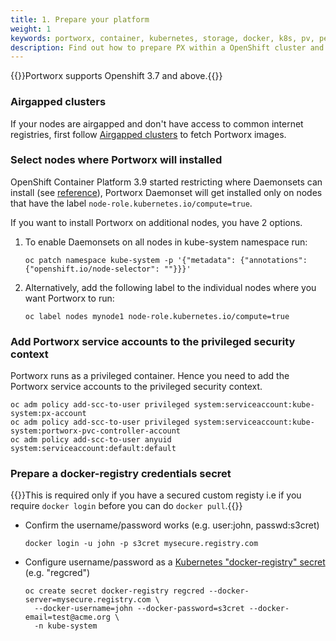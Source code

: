 ```yaml
---
title: 1. Prepare your platform
weight: 1
keywords: portworx, container, kubernetes, storage, docker, k8s, pv, persistent disk, openshift
description: Find out how to prepare PX within a OpenShift cluster and have PX provide highly available volumes to any application deployed via Kubernetes.
---
```


{{<info>}}Portworx supports Openshift 3.7 and above.{{</info>}}

### Airgapped clusters

If your nodes are airgapped and don't have access to common internet registries, first follow [Airgapped clusters](/portworx-install-with-kubernetes/on-premise/airgapped) to fetch Portworx images.

### Select nodes where Portworx will installed

OpenShift Container Platform 3.9 started restricting where Daemonsets can install (see [reference](https://docs.openshift.com/container-platform/3.9/dev_guide/daemonsets.html)),
Portworx Daemonset will get installed only on nodes that have the label `node-role.kubernetes.io/compute=true`.

If you want to install Portworx on additional nodes, you have 2 options.

1. To enable Daemonsets on all nodes in kube-system namespace run:

    ```text
    oc patch namespace kube-system -p '{"metadata": {"annotations": {"openshift.io/node-selector": ""}}}'
    ```
2. Alternatively, add the following label to the individual nodes where you want Portworx to run:

    ```text
    oc label nodes mynode1 node-role.kubernetes.io/compute=true
    ```

### Add Portworx service accounts to the privileged security context

Portworx runs as a privileged container. Hence you need to add the Portworx service accounts to the privileged security context.
```text
oc adm policy add-scc-to-user privileged system:serviceaccount:kube-system:px-account
oc adm policy add-scc-to-user privileged system:serviceaccount:kube-system:portworx-pvc-controller-account
oc adm policy add-scc-to-user anyuid system:serviceaccount:default:default
```

### Prepare a docker-registry credentials secret

{{<info>}}This is required only if you have a secured custom registy i.e if you require `docker login` before you can do `docker pull`.{{</info>}}

* Confirm the username/password works (e.g. user:john, passwd:s3cret)
  ```text
  docker login -u john -p s3cret mysecure.registry.com
  ```

* Configure username/password as a [Kubernetes "docker-registry" secret](https://kubernetes.io/docs/concepts/containers/images/#creating-a-secret-with-a-docker-config)  (e.g. "regcred")
  ```text
  oc create secret docker-registry regcred --docker-server=mysecure.registry.com \
    --docker-username=john --docker-password=s3cret --docker-email=test@acme.org \
    -n kube-system
  ```
